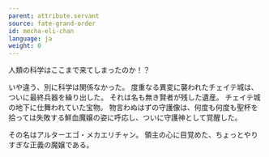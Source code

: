 ```yaml
---
parent: attribute.servant
source: fate-grand-order
id: mecha-eli-chan
language: ja
weight: 0
---
```


人類の科学はここまで来てしまったのか！？

いや違う、別に科学は関係なかった。
度重なる異変に襲われたチェイテ城は、ついに最終兵器を繰り出した。
それは名も無き賢者が残した遺産。
チェイテ城の地下に仕舞われていた宝物。
物言わぬはずの守護像は、何度も何度も聖杯を拾っては失敗する鮮血魔嬢の姿に呼応し、ついに守護神として覚醒した。

その名はアルターエゴ・メカエリチャン。
領主の心に目覚めた、ちょっとやりすぎな正義の魔嬢である。
